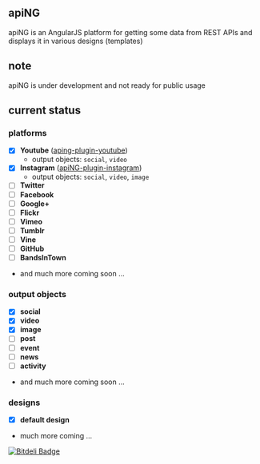 ## apiNG

apiNG is an AngularJS platform for getting some data from REST APIs and displays it in various designs (templates)

## note

apiNG is under development and not ready for public usage

## current status

### platforms
 - [x] **Youtube** ([aping-plugin-youtube](https://github.com/JohnnyTheTank/apiNG-plugin-youtube))
    - output objects: `social`, `video`
 - [x] **Instagram** ([apiNG-plugin-instagram](https://github.com/JohnnyTheTank/apiNG-plugin-instagram))
    - output objects: `social`, `video`, `image`
 - [ ] **Twitter**
 - [ ] **Facebook**
 - [ ] **Google+**
 - [ ] **Flickr**
 - [ ] **Vimeo**
 - [ ] **Tumblr**
 - [ ] **Vine**
 - [ ] **GitHub**
 - [ ] **BandsInTown**
 - and much more coming soon ...
    
### output objects
 - [x] **social**
 - [x] **video**
 - [x] **image**
 - [ ] **post**
 - [ ] **event**
 - [ ] **news**
 - [ ] **activity**
 - and much more coming soon ...
 
 ### designs
 - [x] **default design**
 - much more coming ...
 


[![Bitdeli Badge](https://d2weczhvl823v0.cloudfront.net/JohnnyTheTank/aping/trend.png)](https://bitdeli.com/free "Bitdeli Badge")

